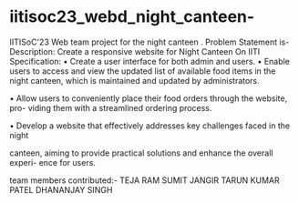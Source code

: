 # iitisoc23_webd_night_canteen-
IITISoC'23 Web team project for the night canteen . Problem Statement is- Description: Create a responsive website for Night Canteen On IITI Specification: • Create a user interface for both admin and users. • Enable users to access and view the updated list of available food items in the night canteen, which is maintained and updated by administrators.

• Allow users to conveniently place their food orders through the website, pro- viding them with a streamlined ordering process.

• Develop a website that effectively addresses key challenges faced in the night

canteen, aiming to provide practical solutions and enhance the overall experi- ence for users.

team members contributed:-
TEJA RAM
SUMIT JANGIR
TARUN KUMAR PATEL
DHANANJAY SINGH



